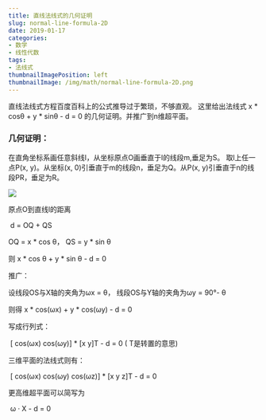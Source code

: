 ```yaml
---
title: 直线法线式的几何证明
slug: normal-line-formula-2D
date: 2019-01-17
categories:
- 数学
- 线性代数
tags:
- 法线式
thumbnailImagePosition: left
thumbnailImage: /img/math/normal-line-formula-2D.png
---
```


直线法线式方程百度百科上的公式推导过于繁琐，不够直观。
这里给出法线式 x * cosθ + y * sinθ - d = 0 的几何证明。并推广到n维超平面。
<!--more-->

###  几何证明：

 在直角坐标系画任意斜线l，从坐标原点O画垂直于l的线段m,垂足为S。 取l上任一点P(x, y)。从坐标(x, 0)引垂直于m的线段n，垂足为Q。从P(x, y)引垂直于n的线段PR，垂足为R。

![](/img/math/normal-line-formula-2D.png)

 原点O到直线l的距离

 ​	d = OQ + QS

 OQ = x * cos θ， QS = y * sin θ

 则  x * cos θ + y * sin θ - d = 0



推广：

设线段OS与X轴的夹角为ωx = θ， 线段OS与Y轴的夹角为ωy = 90°- θ

则得 x * cos(ωx) + y * cos(ωy)  - d = 0

写成行列式：

​	[ cos(ωx) cos(ωy)]  * [x y]T - d = 0 ( T是转置的意思)

三维平面的法线式则有：

​	[ cos(ωx) cos(ωy) cos(ωz)]  * [x y z]T - d = 0

更高维超平面可以简写为

​	ω · X - d = 0